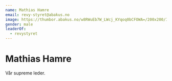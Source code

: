 ```yaml
---
name: Mathias Hamre
email: revy-styret@abakus.no
image: https://thumbor.abakus.no/w8RWuEb7W_LWcj_KYqoq0bCFOWA=/200x200/IMG_1711_fK9ZhBGKopi.jpg
gender: male
leaderOf:
  - revystyret
---
```


# Mathias Hamre

Vår supreme leder.
